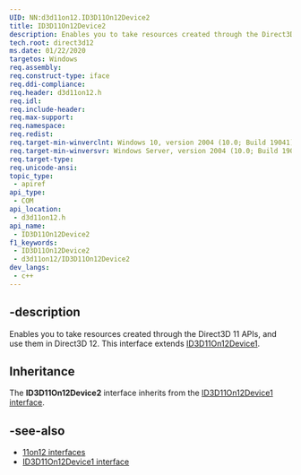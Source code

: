 ```yaml
---
UID: NN:d3d11on12.ID3D11On12Device2
title: ID3D11On12Device2
description: Enables you to take resources created through the Direct3D 11 APIs, and use them in Direct3D 12.
tech.root: direct3d12
ms.date: 01/22/2020
targetos: Windows
req.assembly: 
req.construct-type: iface
req.ddi-compliance: 
req.header: d3d11on12.h
req.idl: 
req.include-header: 
req.max-support: 
req.namespace: 
req.redist: 
req.target-min-winverclnt: Windows 10, version 2004 (10.0; Build 19041)
req.target-min-winversvr: Windows Server, version 2004 (10.0; Build 19041)
req.target-type: 
req.unicode-ansi: 
topic_type:
 - apiref
api_type:
 - COM
api_location:
 - d3d11on12.h
api_name:
 - ID3D11On12Device2
f1_keywords:
 - ID3D11On12Device2
 - d3d11on12/ID3D11On12Device2
dev_langs:
 - c++
---
```


## -description

Enables you to take resources created through the Direct3D 11 APIs, and use them in Direct3D 12. This interface extends [ID3D11On12Device1](nn-d3d11on12-id3d11on12device1.md).

## Inheritance
The **ID3D11On12Device2** interface inherits from the [ID3D11On12Device1 interface](nn-d3d11on12-id3d11on12device1.md).

## -see-also

* [11on12 interfaces](/windows/desktop/direct3d12/direct3d-11on12-interfaces)
* [ID3D11On12Device1 interface](nn-d3d11on12-id3d11on12device1.md)

